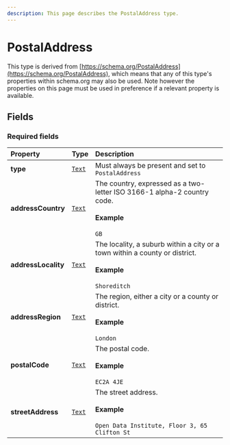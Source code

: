 ```yaml
---
description: This page describes the PostalAddress type.
---
```


# PostalAddress

This type is derived from [https://schema.org/PostalAddress](https://schema.org/PostalAddress), which means that any of this type's properties within schema.org may also be used. Note however the properties on this page must be used in preference if a relevant property is available.

## **Fields**

### **Required fields**
    
<table>
  <thead>
    <tr>
      <th style="text-align:left">Property</th>
      <th style="text-align:left">Type</th>
      <th style="text-align:left">Description</th>
    </tr>
  </thead>
  <tbody>
    <tr>
      <td style="text-align:left"><b>type</b></td>
      <td style="text-align:left">
        <a href="https://schema.org/Text"><code>Text</code></a>
      </td>
      <td style="text-align:left">
        Must always be present and set to <code>PostalAddress</code>
      </td>
    </tr>
    <tr>
      <td style="text-align:left"><b>addressCountry</b></td>
      <td style="text-align:left">
        <a href="https://schema.org/Text"><code>Text</code></a>
      </td>
      <td style="text-align:left">
        The country, expressed as a two-letter ISO 3166-1 alpha-2 country code.</br></br><b>Example</b></br></br><code>GB</code>
      </td>
    </tr>
    <tr>
      <td style="text-align:left"><b>addressLocality</b></td>
      <td style="text-align:left">
        <a href="https://schema.org/Text"><code>Text</code></a>
      </td>
      <td style="text-align:left">
        The locality, a suburb within a city or a town within a county or district.</br></br><b>Example</b></br></br><code>Shoreditch</code>
      </td>
    </tr>
    <tr>
      <td style="text-align:left"><b>addressRegion</b></td>
      <td style="text-align:left">
        <a href="https://schema.org/Text"><code>Text</code></a>
      </td>
      <td style="text-align:left">
        The region, either a city or a county or district.</br></br><b>Example</b></br></br><code>London</code>
      </td>
    </tr>
    <tr>
      <td style="text-align:left"><b>postalCode</b></td>
      <td style="text-align:left">
        <a href="https://schema.org/Text"><code>Text</code></a>
      </td>
      <td style="text-align:left">
        The postal code.</br></br><b>Example</b></br></br><code>EC2A 4JE</code>
      </td>
    </tr>
    <tr>
      <td style="text-align:left"><b>streetAddress</b></td>
      <td style="text-align:left">
        <a href="https://schema.org/Text"><code>Text</code></a>
      </td>
      <td style="text-align:left">
        The street address.</br></br><b>Example</b></br></br><code>Open Data Institute, Floor 3, 65 Clifton St</code>
      </td>
    </tr>
  </tbody>
</table>


